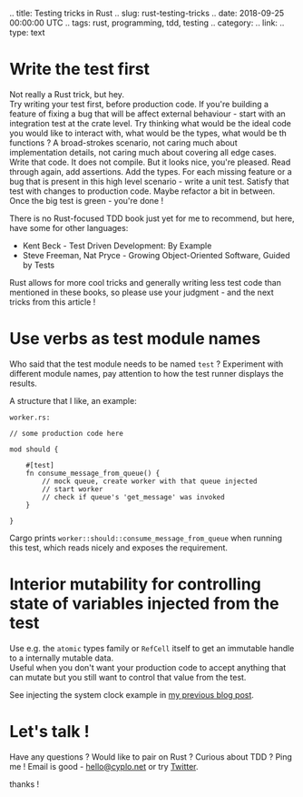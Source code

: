 .. title: Testing tricks in Rust
.. slug: rust-testing-tricks
.. date: 2018-09-25 00:00:00 UTC
.. tags: rust, programming, tdd, testing
.. category: 
.. link: 
.. type: text

# Write the test first

Not really a Rust trick, but hey.  
Try writing your test first, before production code. If you're building a feature of fixing a bug that will be affect external behaviour - start with an integration test at the crate level. Try thinking what would be the ideal code you would like to interact with, what would be the types, what would be th functions ? A broad-strokes scenario, not caring much about implementation details, not caring much about covering all edge cases. Write that code. It does not compile. But it looks nice, you're pleased. Read through again, add assertions. Add the types. For each missing feature or a bug that is present in this high level scenario - write a unit test. Satisfy that test with changes to production code. Maybe refactor a bit in between. Once the big test is green - you're done !  

There is no Rust-focused TDD book just yet for me to recommend, but here, have some for other languages:  

* Kent Beck - Test Driven Development: By Example
* Steve Freeman, Nat Pryce - Growing Object-Oriented Software, Guided by Tests

Rust allows for more cool tricks and generally writing less test code than mentioned in these books, so please use your judgment - and the next tricks from this article !  

# Use verbs as test module names

Who said that the test module needs to be named `test` ? Experiment with different module names, pay attention to how the test runner displays the results.

A structure that I like, an example:

`worker.rs:`
```
// some production code here

mod should {

    #[test]
    fn consume_message_from_queue() {
        // mock queue, create worker with that queue injected
        // start worker
        // check if queue's 'get_message' was invoked
    }

}
```

Cargo prints `worker::should::consume_message_from_queue` when running this test, which reads nicely and exposes the requirement.

# Interior mutability for controlling state of variables injected from the test

Use e.g. the `atomic` types family or `RefCell` itself to get an immutable handle to a internally mutable data.  
Useful when you don't want your production code to accept anything that can mutate but you still want to control that value from the test.  

See injecting the system clock example in [my previous blog post](https://blog.cyplo.net/posts/2018/07/rust-injection.html).

# Let's talk !

Have any questions ? Would like to pair on Rust ? Curious about TDD ? Ping me !
Email is good - [hello@cyplo.net](mailto:hello@cyplo.net) or try [Twitter](https://twitter.com/cyplo).  

thanks !